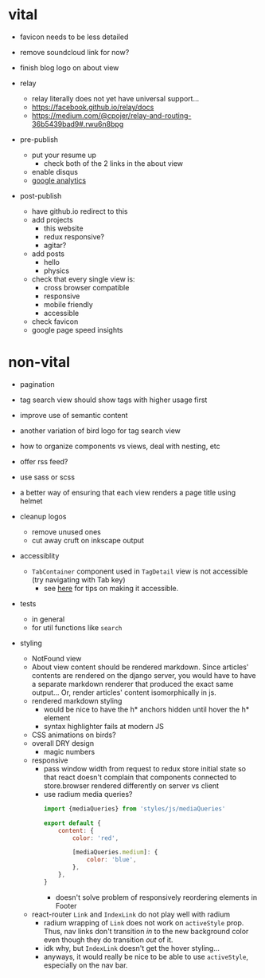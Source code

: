 # vital

- favicon needs to be less detailed

- remove soundcloud link for now?

- finish blog logo on about view

- relay
    - relay literally does not yet have universal support...
    - https://facebook.github.io/relay/docs
    - https://medium.com/@cpojer/relay-and-routing-36b5439bad9#.rwu6n8bpg

- pre-publish
    - put your resume up
        - check both of the 2 links in the about view
    - enable disqus
    - [google analytics](https://developers.google.com/analytics/devguides/collection/analyticsjs/single-page-applications)

- post-publish
    - have github.io redirect to this
    - add projects
        - this website
        - redux responsive?
        - agitar?
    - add posts
        - hello
        - physics
    - check that every single view is:
        - cross browser compatible
        - responsive
        - mobile friendly
        - accessible
    - check favicon
    - google page speed insights


# non-vital

- pagination
- tag search view should show tags with higher usage first
- improve use of semantic content
- another variation of bird logo for tag search view
- how to organize components vs views, deal with nesting, etc
- offer rss feed?
- use sass or scss
- a better way of ensuring that each view renders a page title using helmet

- cleanup logos
    - remove unused ones
    - cut away cruft on inkscape output

- accessiblity
    - `TabContainer` component used in `TagDetail` view is not accessible (try navigating with Tab key)
        - see [here](https://developer.mozilla.org/en-US/docs/Web/Accessibility/An_overview_of_accessible_web_applications_and_widgets) for tips on making it accessible.

- tests
    - in general
    - for util functions like `search`

- styling
    - NotFound view
    - About view content should be rendered markdown.  Since articles' contents are rendered on the django server, you would have to have a separate markdown renderer that produced the exact same output...  Or, render articles' content isomorphically in js.
    - rendered markdown styling
        - would be nice to have the h* anchors hidden until hover the h* element
        - syntax highlighter fails at modern JS
    - CSS animations on birds?
    - overall DRY design
        - magic numbers
    - responsive
        - pass window width from request to redux store initial state so that react doesn't complain that components connected to store.browser rendered differently on server vs client
        - use radium media queries?
            ```js
            import {mediaQueries} from 'styles/js/mediaQueries'

            export default {
                content: {
                    color: 'red',

                    [mediaQueries.medium]: {
                        color: 'blue',
                    },
                },
            }
            ```
            - doesn't solve problem of responsively reordering elements in Footer
    - react-router `Link` and `IndexLink` do not play well with radium
        - radium wrapping of `Link` does not work on `activeStyle` prop.  Thus, nav links don't transition *in* to the new background color even though they do transition *out* of it.
        - idk why, but `IndexLink` doesn't get the hover styling...
        - anyways, it would really be nice to be able to use `activeStyle`, especially on the nav bar.
